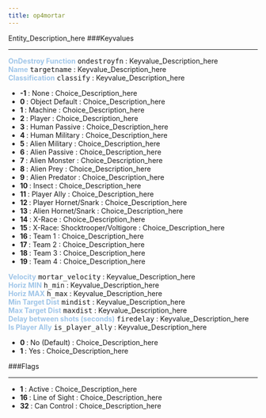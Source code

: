 ```yaml
---
title: op4mortar
---
```


Entity_Description_here
###Keyvalues
<hr>
<div class="entityentry">
<span style="color:#9fc5e8;"><b>OnDestroy Function</b></span> <kbd  class="tooltip" data-tooltip="string">ondestroyfn</kbd> :
Keyvalue_Description_here
</div>
<div class="entityentry">
<span style="color:#9fc5e8;"><b>Name</b></span> <kbd  class="tooltip" data-tooltip="target_source">targetname</kbd> :
Keyvalue_Description_here
</div>
<div class="entityentry">
<span style="color:#9fc5e8;"><b>Classification</b></span> <kbd  class="tooltip" data-tooltip="choices">classify</kbd> :
Keyvalue_Description_here
<ul>
<li><b>-1 </b></span> : None : Choice_Description_here</li>
<li><b>0 </b></span> : Object Default : Choice_Description_here</li>
<li><b>1 </b></span> : Machine : Choice_Description_here</li>
<li><b>2 </b></span> : Player : Choice_Description_here</li>
<li><b>3 </b></span> : Human Passive : Choice_Description_here</li>
<li><b>4 </b></span> : Human Military : Choice_Description_here</li>
<li><b>5 </b></span> : Alien Military : Choice_Description_here</li>
<li><b>6 </b></span> : Alien Passive : Choice_Description_here</li>
<li><b>7 </b></span> : Alien Monster : Choice_Description_here</li>
<li><b>8 </b></span> : Alien Prey : Choice_Description_here</li>
<li><b>9 </b></span> : Alien Predator : Choice_Description_here</li>
<li><b>10 </b></span> : Insect : Choice_Description_here</li>
<li><b>11 </b></span> : Player Ally : Choice_Description_here</li>
<li><b>12 </b></span> : Player Hornet/Snark : Choice_Description_here</li>
<li><b>13 </b></span> : Alien Hornet/Snark : Choice_Description_here</li>
<li><b>14 </b></span> : X-Race : Choice_Description_here</li>
<li><b>15 </b></span> : X-Race: Shocktrooper/Voltigore : Choice_Description_here</li>
<li><b>16 </b></span> : Team 1 : Choice_Description_here</li>
<li><b>17 </b></span> : Team 2 : Choice_Description_here</li>
<li><b>18 </b></span> : Team 3 : Choice_Description_here</li>
<li><b>19 </b></span> : Team 4 : Choice_Description_here</li>
</ul>
</div>
<div class="entityentry">
<span style="color:#9fc5e8;"><b>Velocity</b></span> <kbd  class="tooltip" data-tooltip="integer">mortar_velocity</kbd> :
Keyvalue_Description_here
</div>
<div class="entityentry">
<span style="color:#9fc5e8;"><b>Horiz MIN</b></span> <kbd  class="tooltip" data-tooltip="integer">h_min</kbd> :
Keyvalue_Description_here
</div>
<div class="entityentry">
<span style="color:#9fc5e8;"><b>Horiz MAX</b></span> <kbd  class="tooltip" data-tooltip="integer">h_max</kbd> :
Keyvalue_Description_here
</div>
<div class="entityentry">
<span style="color:#9fc5e8;"><b>Min Target Dist</b></span> <kbd  class="tooltip" data-tooltip="integer">mindist</kbd> :
Keyvalue_Description_here
</div>
<div class="entityentry">
<span style="color:#9fc5e8;"><b>Max Target Dist</b></span> <kbd  class="tooltip" data-tooltip="integer">maxdist</kbd> :
Keyvalue_Description_here
</div>
<div class="entityentry">
<span style="color:#9fc5e8;"><b>Delay between shots (seconds)</b></span> <kbd  class="tooltip" data-tooltip="integer">firedelay</kbd> :
Keyvalue_Description_here
</div>
<div class="entityentry">
<span style="color:#9fc5e8;"><b>Is Player Ally</b></span> <kbd  class="tooltip" data-tooltip="Choices">is_player_ally</kbd> :
Keyvalue_Description_here
<ul>
<li><b>0 </b></span> : No (Default) : Choice_Description_here</li>
<li><b>1 </b></span> : Yes : Choice_Description_here</li>
</ul>
</div>
###Flags
<hr>
<div class="entityflags">
<ul>
<li><b>1  </b></span> : Active : Choice_Description_here</li>
<li><b>16 </b></span> : Line of Sight : Choice_Description_here</li>
<li><b>32 </b></span> : Can Control : Choice_Description_here</li>
</ul>
</div>
